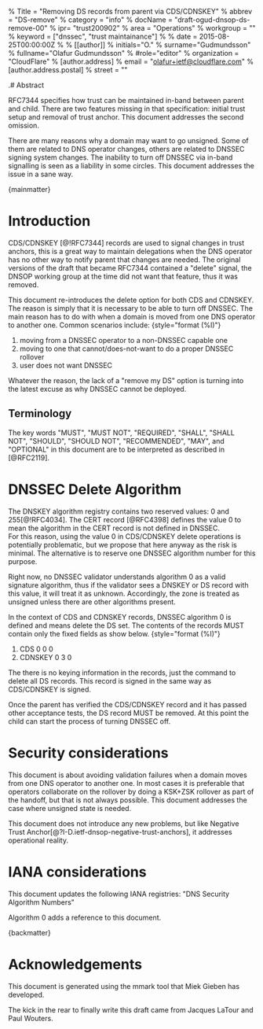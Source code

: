 % Title = "Removing DS records from parent via CDS/CDNSKEY" 
% abbrev = "DS-remove"
% category = "info"
% docName = "draft-ogud-dnsop-ds-remove-00"
% ipr= "trust200902"
% area = "Operations"
% workgroup = ""
% keyword = ["dnssec", "trust maintainance"]
%
% date = 2015-08-25T00:00:00Z
%
% [[author]]
% initials="O."
% surname="Gudmundsson"
% fullname="Olafur Gudmundsson"
% #role="editor"
% organization = "CloudFlare"
%   [author.address]
%   email = "olafur+ietf@cloudflare.com"
%   [author.address.postal]
%   street = ""

.# Abstract

RFC7344 specifies how trust can be maintained in-band between parent and child. There are two features missing in that specification: initial trust setup and removal of trust anchor. This document addresses the second omission. 

There are many reasons why a domain may want to go unsigned. Some of them are related to DNS operator changes, others are related to DNSSEC signing system changes. The inability to turn off DNSSEC via in-band signalling is seen as a liability in some circles. This document addresses the issue in a sane way. 

{mainmatter}

# Introduction

CDS/CDNSKEY [@!RFC7344] records are used to signal changes in trust anchors, this is a great way to maintain delegations when the DNS operator has no other way to notify parent that changes are needed. The original versions of the draft that became RFC7344 contained a "delete" signal, the DNSOP working group at the time did not want that feature, thus it was removed. 

This document re-introduces the delete option for both CDS and CDNSKEY. 
The reason is simply that it is necessary to be able to turn off DNSSEC. 
The main reason has to do with when a domain is moved from one DNS operator to another one. Common scenarios include: 
{style="format (%I)"}
1. moving from a DNSSEC operator to a non-DNSSEC capable one
2. moving to one that cannot/does-not-want to do a proper DNSSEC rollover 
3. user does not want DNSSEC 

Whatever the reason, the lack of a "remove my DS" option is turning into the latest excuse as why DNSSEC cannot be deployed.

## Terminology
The key words "MUST", "MUST NOT", "REQUIRED", "SHALL", "SHALL NOT", 
"SHOULD", "SHOULD NOT", "RECOMMENDED", "MAY", and "OPTIONAL" in this document are to be interpreted as described in [@RFC2119].


# DNSSEC Delete Algorithm 
The DNSKEY algorithm registry contains two reserved values: 0 and 255[@!RFC4034].
The CERT record [@RFC4398] defines the value 0 to mean the algorithm in the CERT record is not defined in DNSSEC.  
For this reason, using the value 0 in CDS/CDNSKEY delete operations is potentially problematic, but we propose that here anyway as the risk is minimal. The alternative is to reserve one DNSSEC algorithm number for this purpose. 

Right now, no DNSSEC validator understands algorithm 0 as a valid signature algorithm, thus if the validator sees a DNSKEY or DS record with this value, it will treat it as unknown. Accordingly, the zone is treated as unsigned unless there are other algorithms present. 

In the context of CDS and CDNSKEY records, DNSSEC algorithm 0 is defined and means delete the DS set. The contents of the records MUST contain only the fixed fields as show below.
{style="format (%I)"} 
1.    CDS 0 0 0
2.    CDNSKEY 0 3 0

The there is no keying information in the records, just the command to delete all DS records. This record is signed in the same way as CDS/CDNSKEY is signed. 

Once the parent has verified the CDS/CDNSKEY record and it has passed other acceptance tests, the DS record MUST be removed. At this point the child can start the process of turning DNSSEC off. 


# Security considerations 
This document is about avoiding validation failures when a domain moves from one DNS operator to another one. 
In most cases it is preferable that operators collaborate on the rollover by doing a KSK+ZSK rollover as part of the handoff, but that is not always possible. This document addresses the case where unsigned state is needed. 


This document does not introduce any new problems, but like Negative Trust Anchor[@?I-D.ietf-dnsop-negative-trust-anchors], it addresses operational reality. 


# IANA considerations 
This document updates the following IANA registries: "DNS Security Algorithm Numbers"

Algorithm 0 adds a reference to this document. 

{backmatter}

# Acknowledgements 
This document is generated using the mmark tool that Miek Gieben has developed.

The kick in the rear to finally write this draft came from Jacques LaTour and Paul Wouters. 
